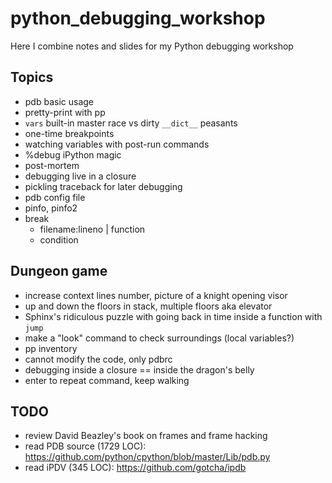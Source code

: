 # python_debugging_workshop

Here I combine notes and slides for my Python debugging workshop


## Topics

* pdb basic usage
* pretty-print with pp
* `vars` built-in master race vs dirty `__dict__` peasants
* one-time breakpoints
* watching variables with post-run commands
* %debug iPython magic
* post-mortem
* debugging live in a closure
* pickling traceback for later debugging
* pdb config file
* pinfo, pinfo2
* break
  - filename:lineno | function
  - condition


## Dungeon game

* increase context lines number, picture of a knight opening visor
* up and down the floors in stack, multiple floors aka elevator
* Sphinx's ridiculous puzzle with going back in time inside a function with `jump`
* make a "look" command to check surroundings (local variables?)
* pp inventory
* cannot modify the code, only pdbrc
* debugging inside a closure == inside the dragon's belly
* enter to repeat command, keep walking


## TODO

* review David Beazley's book on frames and frame hacking
* read PDB source (1729 LOC): https://github.com/python/cpython/blob/master/Lib/pdb.py
* read iPDV (345 LOC): https://github.com/gotcha/ipdb
